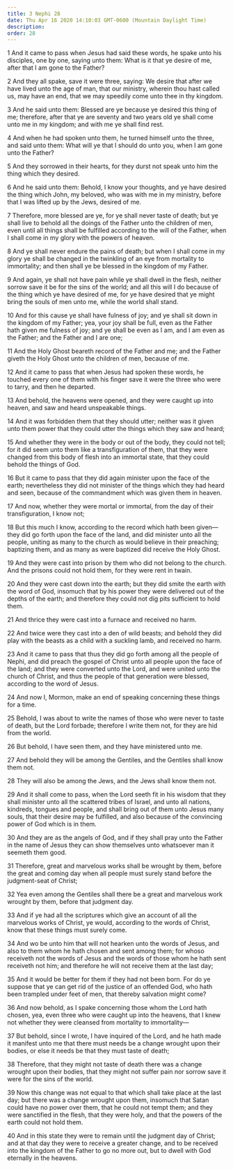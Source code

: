 ```yaml
---
title: 3 Nephi 28
date: Thu Apr 16 2020 14:10:03 GMT-0600 (Mountain Daylight Time)
description: 
order: 28
---
```


<p>
  1 And it came to pass when Jesus had said these words, he spake unto his
  disciples, one by one, saying unto them: What is it that ye desire of me,
  after that I am gone to the Father?
</p>
<p>
  2 And they all spake, save it were three, saying: We desire that after we have
  lived unto the age of man, that our ministry, wherein thou hast called us, may
  have an end, that we may speedily come unto thee in thy kingdom.
</p>
<p>
  3 And he said unto them: Blessed are ye because ye desired this thing of me;
  therefore, after that ye are seventy and two years old ye shall come unto me
  in my kingdom; and with me ye shall find rest.
</p>
<p>
  4 And when he had spoken unto them, he turned himself unto the three, and said
  unto them: What will ye that I should do unto you, when I am gone unto the
  Father?
</p>
<p>
  5 And they sorrowed in their hearts, for they durst not speak unto him the
  thing which they desired.
</p>
<p>
  6 And he said unto them: Behold, I know your thoughts, and ye have desired the
  thing which John, my beloved, who was with me in my ministry, before that I
  was lifted up by the Jews, desired of me.
</p>
<p>
  7 Therefore, more blessed are ye, for ye shall never taste of death; but ye
  shall live to behold all the doings of the Father unto the children of men,
  even until all things shall be fulfilled according to the will of the Father,
  when I shall come in my glory with the powers of heaven.
</p>
<p>
  8 And ye shall never endure the pains of death; but when I shall come in my
  glory ye shall be changed in the twinkling of an eye from mortality to
  immortality; and then shall ye be blessed in the kingdom of my Father.
</p>
<p>
  9 And again, ye shall not have pain while ye shall dwell in the flesh, neither
  sorrow save it be for the sins of the world; and all this will I do because of
  the thing which ye have desired of me, for ye have desired that ye might bring
  the souls of men unto me, while the world shall stand.
</p>
<p>
  10 And for this cause ye shall have fulness of joy; and ye shall sit down in
  the kingdom of my Father; yea, your joy shall be full, even as the Father hath
  given me fulness of joy; and ye shall be even as I am, and I am even as the
  Father; and the Father and I are one;
</p>
<p>
  11 And the Holy Ghost beareth record of the Father and me; and the Father
  giveth the Holy Ghost unto the children of men, because of me.
</p>
<p>
  12 And it came to pass that when Jesus had spoken these words, he touched
  every one of them with his finger save it were the three who were to tarry,
  and then he departed.
</p>
<p>
  13 And behold, the heavens were opened, and they were caught up into heaven,
  and saw and heard unspeakable things.
</p>
<p>
  14 And it was forbidden them that they should utter; neither was it given unto
  them power that they could utter the things which they saw and heard;
</p>
<p>
  15 And whether they were in the body or out of the body, they could not tell;
  for it did seem unto them like a transfiguration of them, that they were
  changed from this body of flesh into an immortal state, that they could behold
  the things of God.
</p>
<p>
  16 But it came to pass that they did again minister upon the face of the
  earth; nevertheless they did not minister of the things which they had heard
  and seen, because of the commandment which was given them in heaven.
</p>
<p>
  17 And now, whether they were mortal or immortal, from the day of their
  transfiguration, I know not;
</p>
<p>
  18 But this much I know, according to the record which hath been
  given&#x2014;they did go forth upon the face of the land, and did minister
  unto all the people, uniting as many to the church as would believe in their
  preaching; baptizing them, and as many as were baptized did receive the Holy
  Ghost.
</p>
<p>
  19 And they were cast into prison by them who did not belong to the church.
  And the prisons could not hold them, for they were rent in twain.
</p>
<p>
  20 And they were cast down into the earth; but they did smite the earth with
  the word of God, insomuch that by his power they were delivered out of the
  depths of the earth; and therefore they could not dig pits sufficient to hold
  them.
</p>
<p>21 And thrice they were cast into a furnace and received no harm.</p>
<p>
  22 And twice were they cast into a den of wild beasts; and behold they did
  play with the beasts as a child with a suckling lamb, and received no harm.
</p>
<p>
  23 And it came to pass that thus they did go forth among all the people of
  Nephi, and did preach the gospel of Christ unto all people upon the face of
  the land; and they were converted unto the Lord, and were united unto the
  church of Christ, and thus the people of that generation were blessed,
  according to the word of Jesus.
</p>
<p>
  24 And now I, Mormon, make an end of speaking concerning these things for a
  time.
</p>
<p>
  25 Behold, I was about to write the names of those who were never to taste of
  death, but the Lord forbade; therefore I write them not, for they are hid from
  the world.
</p>
<p>26 But behold, I have seen them, and they have ministered unto me.</p>
<p>
  27 And behold they will be among the Gentiles, and the Gentiles shall know
  them not.
</p>
<p>28 They will also be among the Jews, and the Jews shall know them not.</p>
<p>
  29 And it shall come to pass, when the Lord seeth fit in his wisdom that they
  shall minister unto all the scattered tribes of Israel, and unto all nations,
  kindreds, tongues and people, and shall bring out of them unto Jesus many
  souls, that their desire may be fulfilled, and also because of the convincing
  power of God which is in them.
</p>
<p>
  30 And they are as the angels of God, and if they shall pray unto the Father
  in the name of Jesus they can show themselves unto whatsoever man it seemeth
  them good.
</p>
<p>
  31 Therefore, great and marvelous works shall be wrought by them, before the
  great and coming day when all people must surely stand before the
  judgment-seat of Christ;
</p>
<p>
  32 Yea even among the Gentiles shall there be a great and marvelous work
  wrought by them, before that judgment day.
</p>
<p>
  33 And if ye had all the scriptures which give an account of all the marvelous
  works of Christ, ye would, according to the words of Christ, know that these
  things must surely come.
</p>
<p>
  34 And wo be unto him that will not hearken unto the words of Jesus, and also
  to them whom he hath chosen and sent among them; for whoso receiveth not the
  words of Jesus and the words of those whom he hath sent receiveth not him; and
  therefore he will not receive them at the last day;
</p>
<p>
  35 And it would be better for them if they had not been born. For do ye
  suppose that ye can get rid of the justice of an offended God, who hath been
  trampled under feet of men, that thereby salvation might come?
</p>
<p>
  36 And now behold, as I spake concerning those whom the Lord hath chosen, yea,
  even three who were caught up into the heavens, that I knew not whether they
  were cleansed from mortality to immortality&#x2014;
</p>
<p>
  37 But behold, since I wrote, I have inquired of the Lord, and he hath made it
  manifest unto me that there must needs be a change wrought upon their bodies,
  or else it needs be that they must taste of death;
</p>
<p>
  38 Therefore, that they might not taste of death there was a change wrought
  upon their bodies, that they might not suffer pain nor sorrow save it were for
  the sins of the world.
</p>
<p>
  39 Now this change was not equal to that which shall take place at the last
  day; but there was a change wrought upon them, insomuch that Satan could have
  no power over them, that he could not tempt them; and they were sanctified in
  the flesh, that they were holy, and that the powers of the earth could not
  hold them.
</p>
<p>
  40 And in this state they were to remain until the judgment day of Christ; and
  at that day they were to receive a greater change, and to be received into the
  kingdom of the Father to go no more out, but to dwell with God eternally in
  the heavens.
</p>
